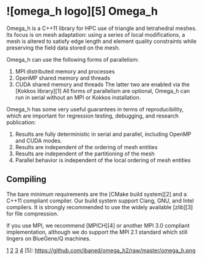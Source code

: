 ![omega_h logo][5] Omega_h
==========================

Omega_h is a C++11 library for HPC use of triangle and
tetrahedral meshes.
Its focus is on mesh adaptation: using a series of local
modifications, a mesh is altered to satisfy edge length and
element quality constraints while preserving the field
data stored on the mesh.

Omega_h can use the following forms of parallelism:
1. MPI distributed memory and processes
2. OpenMP shared memory and threads
3. CUDA shared memory and threads
The latter two are enabled via the [Kokkos library][1]
All forms of parallelism are optional, Omega_h can
run in serial without an MPI or Kokkos installation.

Omega_h has some very useful guarantees in terms of
reproducibility, which are important for regression
testing, debugging, and research publication:
1. Results are fully deterministic in serial and parallel,
including OpenMP and CUDA modes.
2. Results are independent of the ordering of mesh entities
3. Results are independent of the partitioning of the mesh
4. Parallel behavior is independent of the local ordering
of mesh entities

Compiling
---------

The bare minimum requirements are the [CMake build system][2]
and a C++11 compliant compiler.
Our build system support Clang, GNU, and Intel compilers.
It is strongly recommended to use the widely available [zlib][3]
for file compression.

If you use MPI, we recommend [MPICH][4] or another MPI 3.0
compliant implementation, although we do support the MPI 2.1
standard which still lingers on BlueGene/Q machines.

[1](https://github.com/kokkos/kokkos)
[2](https://cmake.org)
[3](http://zlib.net)
[4](http://www.mpich.org)
[5]: https://github.com/ibaned/omega_h2/raw/master/omega_h.png
